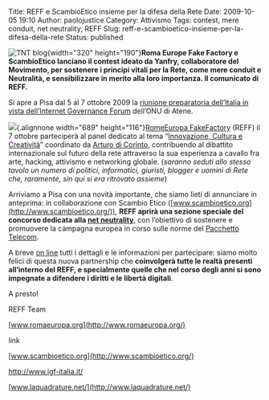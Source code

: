 Title: REFF e ScambioEtico insieme per la difesa della Rete
Date: 2009-10-05 19:10
Author: paolojustice
Category: Attivismo
Tags: contest, mere conduit, net neutrality, REFF
Slug: reff-e-scambioetico-insieme-per-la-difesa-della-rete
Status: published

![TNT blog](http://blog.tntvillage.scambioetico.org/wp-content/uploads/2009/10/neutral-bits.gif){width="320" height="190"}**Roma Europe Fake Factory e ScambioEtico lanciano il contest ideato da Yanfry, collaboratore del Movimento, per sostenere i principi vitali per la Rete, come mere conduit e Neutralità, e sensibilizzare in merito alla loro importanza. Il comunicato di REFF.**

  

**<!--more-->**

Si apre a Pisa dal 5 al 7 ottobre 2009 la [riunione preparatoria dell’Italia in vista dell’Internet Governance Forum](http://www.igf-italia.it/) dell’ONU di Atene.

![](http://img525.imageshack.us/img525/7154/logoigf09.png){.alignnone width="689" height="116"}[RomeEuropa FakeFactory](http://www.romaeuropa.org/REFF/) (REFF) il 7 ottobre parteciperà al panel dedicato al tema “[Innovazione, Cultura e Creatività](http://www.igf-italia.it/index.php?option=com_content&task=view&id=56&Itemid=88)” coordinato da [Arturo di Corinto](http://www.dicorinto.it/), contribuendo al dibattito internazionale sul futuro della rete attraverso la sua esperienza a cavallo fra arte, hacking, attivismo e networking globale. (*saranno seduti allo stesso tavolo un numero di politici, informatici, giuristi, blogger e uomini di Rete che, raramente, sin qui si era ritrovato assieme*)

Arriviamo a Pisa con una novità importante, che siamo lieti di annunciare in anteprima: in collaborazione con Scambio Etico ([www.scambioetico.org](http://www.scambioetico.org/)), **REFF aprirà una sezione speciale del concorso dedicata alla [net neutrality](http://it.wikipedia.org/wiki/Neutralit%C3%A0_della_Rete)**, con l’obiettivo di sostenere e promuovere la campagna europea in corso sulle norme del [Pacchetto Telecom](http://blog.tntvillage.scambioetico.org/?p=3734).

A breve [on line](http://www.romaeuropa.org/REFF/) tutti i dettagli e le informazioni per partecipare: siamo molto felici di questa nuova partnership che **coinvolgerà tutte le realtà presenti all’interno del REFF, e specialmente quelle che nel corso degli anni si sono impegnate a difendere i diritti e le libertà digitali**.

A presto!

REFF Team  
  
[www.romaeuropa.org](http://www.romaeuropa.org/)

link  
  
[www.scambioetico.org](http://www.scambioetico.org/)  
  
<http://www.igf-italia.it/>  
  
[www.laquadrature.net/](http://www.laquadrature.net/)
